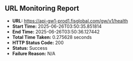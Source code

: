 ## URL Monitoring Report

- **URL:** https://api-gw1-prod1.fisglobal.com/gw/v1/health
- **Start Time:** 2025-06-26T03:50:35.851814
- **End Time:** 2025-06-26T03:50:36.127442
- **Total Time Taken:** 0.275628 seconds
- **HTTP Status Code:** 200
- **Status:** Success
- **Failure Reason:** N/A
